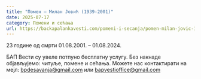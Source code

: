 ```yaml
---
title: "Помен – Милан Јовић (1939-2001)"
date: 2025-07-17
category: Помени и сећања
url: https://backapalankavesti.com/pomeni-i-secanja/pomen-milan-jovic-1939-2001/
---
```


23 године од смрти
01.08.2001. – 01.08.2024.

БАП Вести су увеле потпуно бесплатну услугу. Без накнаде објављујемо: читуље, помене и сећања. Можете нас контактирати на мејл: bpdesavanja@gmail.com или bapvestioffice@gmail.com
